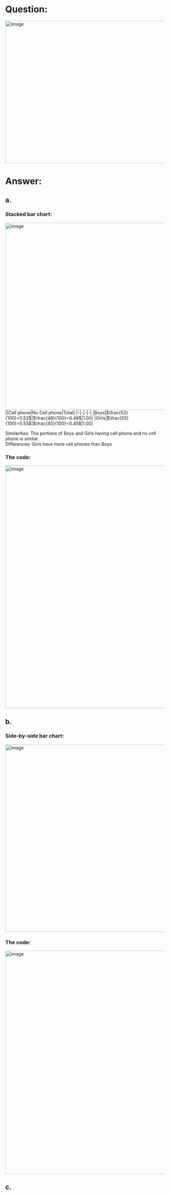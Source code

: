 # Question:
<img width="684" height="449" alt="image" src="https://github.com/user-attachments/assets/232e4b98-8097-4cfe-9aa0-c481d02f85c0" /><br>

# Answer:<br>
## a.<br>
### Stacked bar chart:<br>
<img width="989" height="589" alt="image" src="https://github.com/user-attachments/assets/71927b73-7dce-4e96-89a0-ecd6efcba356" /><br>
||Cell phone|No Cell phone|Total|
|-|-|-|-|
|Boys|$\frac{52}{100}=0.52$|$\frac{48}{100}=0.48$|1.00|
|Girls|$\frac{55}{100}=0.55$|$\frac{45}{100}=0.45$|1.00|

Similarities: The portions of Boys and Girls having cell phone and no cell phone is similar.<br>
Differences: Girls have more cell phones than Boys<br>
### The code:<br>
<img width="1047" height="764" alt="image" src="https://github.com/user-attachments/assets/59c6ec6c-0d3f-4fe2-b269-14520b99092e" /><br>
## b.<br>
### Side-by-side bar chart:<br>
<img width="989" height="590" alt="image" src="https://github.com/user-attachments/assets/cca2d34b-4086-4191-8a94-e984ae03803e" /><br>
### The code:<br>
<img width="832" height="703" alt="image" src="https://github.com/user-attachments/assets/9e687fde-9a52-4f6a-8bf0-0191e3ac8898" /><br>

## c.<br>
